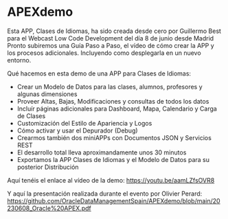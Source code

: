 # APEXdemo
Esta APP, Clases de Idiomas, ha sido creada desde cero por Guillermo Best para el Webcast Low Code Development del día 8 de junio desde Madrid
Pronto subiremos una Guía Paso a Paso, el vídeo de cómo crear la APP y los procesos adicionales. Incluyendo como desplegarla en un nuevo entorno.

Qué hacemos en esta demo de una APP para Clases de Idiomas:
- Crear un Modelo de Datos para las clases, alumnos, profesores y algunas dimensiones
- Proveer Altas, Bajas, Modificaciones y consultas de todos los datos
- Incluír páginas adicionales para Dashboard, Mapa, Calendario y Carga de Clases
- Customización del Estilo de Apariencia y Logos
- Cómo activar y usar el Depurador (Debug)
- Crearmos también dos miniAPPs con Documentos JSON y Servicios REST
- El desarrollo total lleva aproximandamente unos 30 minutos
- Exportamos la APP Clases de Idiomas y el Modelo de Datos para su posterior Distribución

Aquí tenéis el enlace al vídeo de la demo: https://youtu.be/aamLZfsOVR8

Y aquí la presentación realizada durante el evento por Olivier Perard: https://github.com/OracleDataManagementSpain/APEXdemo/blob/main/20230608_Oracle%20APEX.pdf
